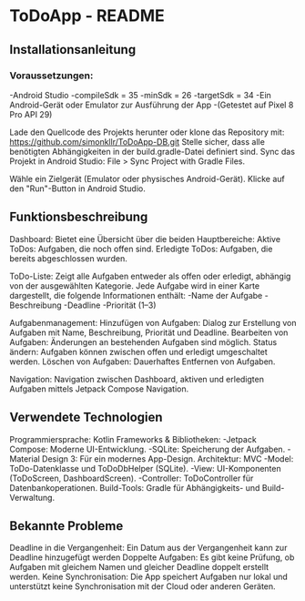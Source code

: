 # ToDoApp - README

## Installationsanleitung

### Voraussetzungen:
-Android Studio
-compileSdk = 35
-minSdk = 26
-targetSdk = 34
-Ein Android-Gerät oder Emulator zur Ausführung der App
-(Getestet auf Pixel 8 Pro API 29)


Lade den Quellcode des Projekts herunter oder klone das Repository mit:
https://github.com/simonkllr/ToDoApp-DB.git
Stelle sicher, dass alle benötigten Abhängigkeiten in der build.gradle-Datei definiert sind.
Sync das Projekt in Android Studio: File > Sync Project with Gradle Files.

Wähle ein Zielgerät (Emulator oder physisches Android-Gerät).
Klicke auf den "Run"-Button in Android Studio.


## Funktionsbeschreibung
Dashboard:
Bietet eine Übersicht über die beiden Hauptbereiche:
Aktive ToDos: Aufgaben, die noch offen sind.
Erledigte ToDos: Aufgaben, die bereits abgeschlossen wurden.

ToDo-Liste:
Zeigt alle Aufgaben entweder als offen oder erledigt, abhängig von der ausgewählten Kategorie.
Jede Aufgabe wird in einer Karte dargestellt, die folgende Informationen enthält:
-Name der Aufgabe
-Beschreibung
-Deadline
-Priorität (1–3)

Aufgabenmanagement:
Hinzufügen von Aufgaben: Dialog zur Erstellung von Aufgaben mit Name, Beschreibung, Priorität und Deadline.
Bearbeiten von Aufgaben: Änderungen an bestehenden Aufgaben sind möglich.
Status ändern: Aufgaben können zwischen offen und erledigt umgeschaltet werden.
Löschen von Aufgaben: Dauerhaftes Entfernen von Aufgaben.

Navigation:
Navigation zwischen Dashboard, aktiven und erledigten Aufgaben mittels Jetpack Compose Navigation.

## Verwendete Technologien

Programmiersprache: Kotlin
Frameworks & Bibliotheken:
-Jetpack Compose: Moderne UI-Entwicklung.
-SQLite: Speicherung der Aufgaben.
-Material Design 3: Für ein modernes App-Design.
Architektur: MVC
-Model: ToDo-Datenklasse und ToDoDbHelper (SQLite).
-View: UI-Komponenten (ToDoScreen, DashboardScreen).
-Controller: ToDoController für Datenbankoperationen.
Build-Tools: Gradle für Abhängigkeits- und Build-Verwaltung.

## Bekannte Probleme
Deadline in die Vergangenheit: Ein Datum aus der Vergangenheit kann zur Deadline hinzugefügt werden
Doppelte Aufgaben: Es gibt keine Prüfung, ob Aufgaben mit gleichem Namen und gleicher Deadline doppelt erstellt werden.
Keine Synchronisation: Die App speichert Aufgaben nur lokal und unterstützt keine Synchronisation mit der Cloud oder anderen Geräten.
